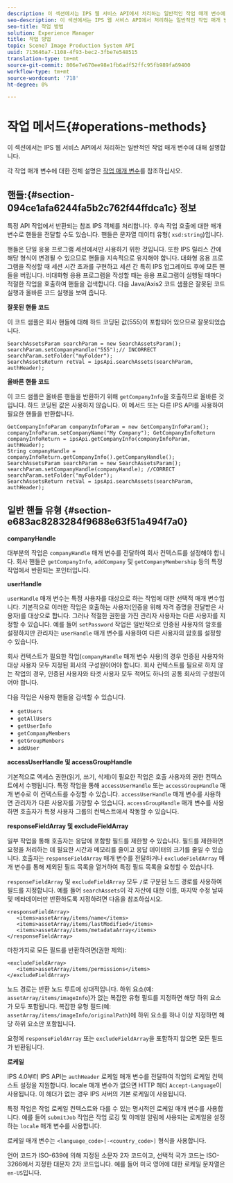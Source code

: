 ```yaml
---
description: 이 섹션에서는 IPS 웹 서비스 API에서 처리하는 일반적인 작업 매개 변수에 대해 설명합니다.
seo-description: 이 섹션에서는 IPS 웹 서비스 API에서 처리하는 일반적인 작업 매개 변수에 대해 설명합니다.
seo-title: 작업 방법
solution: Experience Manager
title: 작업 방법
topic: Scene7 Image Production System API
uuid: 713646a7-1108-4f93-bec2-3fbe7e548515
translation-type: tm+mt
source-git-commit: 806e7e670ee98e1fb6adf52ffc95fb989fa69400
workflow-type: tm+mt
source-wordcount: '718'
ht-degree: 0%

---
```



# 작업 메서드{#operations-methods}

이 섹션에서는 IPS 웹 서비스 API에서 처리하는 일반적인 작업 매개 변수에 대해 설명합니다.

각 작업 매개 변수에 대한 전체 설명은 [작업 매개 변수](/help/aem-ips-api/operations/c-operations-intro/c-methods/c-methods.md)를 참조하십시오.

## 핸들:{#section-094ce1afa6244fa5b2c762f44ffdca1c} 정보

특정 API 작업에서 반환되는 참조 IPS 객체를 처리합니다. 후속 작업 호출에 대한 매개 변수로 핸들을 전달할 수도 있습니다. 핸들은 문자열 데이터 유형( `xsd:string`)입니다.

핸들은 단일 응용 프로그램 세션에서만 사용하기 위한 것입니다. 또한 IPS 릴리스 간에 해당 형식이 변경될 수 있으므로 핸들을 지속적으로 유지해야 합니다. 대화형 응용 프로그램을 작성할 때 세션 시간 초과를 구현하고 세션 간 특히 IPS 업그레이드 후에 모든 핸들을 버립니다. 비대화형 응용 프로그램을 작성할 때는 응용 프로그램이 실행될 때마다 적절한 작업을 호출하여 핸들을 검색합니다. 다음 Java/Axis2 코드 샘플은 잘못된 코드 실행과 올바른 코드 실행을 보여 줍니다.

**잘못된 핸들 코드**

이 코드 샘플은 회사 핸들에 대해 하드 코딩된 값(555)이 포함되어 있으므로 잘못되었습니다.

```
SearchAssetsParam searchParam = new SearchAssetsParam(); searchParam.setCompanyHandle("555");// INCORRECT 
searchParam.setFolder("myFolder"); 
SearchAssetsReturn retVal = ipsApi.searchAssets(searchParam, authHeader);
```

**올바른 핸들 코드**

이 코드 샘플은 올바른 핸들을 반환하기 위해 `getCompanyInfo`을 호출하므로 올바른 것입니다. 하드 코딩된 값은 사용하지 않습니다. 이 메서드 또는 다른 IPS API를 사용하여 필요한 핸들을 반환합니다.

```
GetCompanyInfoParam companyInfoParam = new GetCompanyInfoParam(); 
companyInfoParam.setCompanyName("My Company"); GetCompanyInfoReturn companyInfoReturn = ipsApi.getCompanyInfo(companyInfoParam, authHeader); 
String companyHandle = companyInfoReturn.getCompanyInfo().getCompanyHandle(); 
SearchAssetsParam searchParam = new SearchAssetsParam(); searchParam.setCompanyHandle(companyHandle); //CORRECT 
searchParam.setFolder("myFolder"); 
SearchAssetsReturn retVal = ipsApi.searchAssets(searchParam, authHeader);
```

## 일반 핸들 유형 {#section-e683ac8283284f9688e63f51a494f7a0}

**companyHandle**

대부분의 작업은 `companyHandle` 매개 변수를 전달하여 회사 컨텍스트를 설정해야 합니다. 회사 핸들은 `getCompanyInfo`, `addCompany` 및 `getCompanyMembership` 등의 특정 작업에서 반환되는 포인터입니다.

**userHandle**

`userHandle` 매개 변수는 특정 사용자를 대상으로 하는 작업에 대한 선택적 매개 변수입니다. 기본적으로 이러한 작업은 호출하는 사용자(인증을 위해 자격 증명을 전달받은 사용자)를 대상으로 합니다. 그러나 적절한 권한을 가진 관리자 사용자는 다른 사용자를 지정할 수 있습니다. 예를 들어 `setPassword` 작업은 일반적으로 인증된 사용자의 암호를 설정하지만 관리자는 `userHandle` 매개 변수를 사용하여 다른 사용자의 암호를 설정할 수 있습니다.

회사 컨텍스트가 필요한 작업(`companyHandle` 매개 변수 사용)의 경우 인증된 사용자와 대상 사용자 모두 지정된 회사의 구성원이어야 합니다. 회사 컨텍스트를 필요로 하지 않는 작업의 경우, 인증된 사용자와 타겟 사용자 모두 적어도 하나의 공통 회사의 구성원이어야 합니다.

다음 작업은 사용자 핸들을 검색할 수 있습니다.

* `getUsers`
* `getAllUsers`
* `getUserInfo`
* `getCompanyMembers`
* `getGroupMembers`
* `addUser`

**accessUserHandle 및 accessGroupHandle**

기본적으로 액세스 권한(읽기, 쓰기, 삭제)이 필요한 작업은 호출 사용자의 권한 컨텍스트에서 수행됩니다. 특정 작업을 통해 `accessUserHandle` 또는 `accessGroupHandle` 매개 변수로 이 컨텍스트를 수정할 수 있습니다. `accessUserHandle` 매개 변수를 사용하면 관리자가 다른 사용자를 가장할 수 있습니다. `accessGroupHandle` 매개 변수를 사용하면 호출자가 특정 사용자 그룹의 컨텍스트에서 작동할 수 있습니다.

**responseFieldArray 및 excludeFieldArray**

일부 작업을 통해 호출자는 응답에 포함할 필드를 제한할 수 있습니다. 필드를 제한하면 요청을 처리하는 데 필요한 시간과 메모리를 줄이고 응답 데이터의 크기를 줄일 수 있습니다. 호출자는 `responseFieldArray` 매개 변수를 전달하거나 `excludeFieldArray` 매개 변수를 통해 제외된 필드 목록을 열거하여 특정 필드 목록을 요청할 수 있습니다.

`responseFieldArray` 및 `excludeFieldArray` 모두 `/`로 구분된 노드 경로를 사용하여 필드를 지정합니다. 예를 들어 `searchAssets`이 각 자산에 대한 이름, 마지막 수정 날짜 및 메타데이터만 반환하도록 지정하려면 다음을 참조하십시오.

```
<responseFieldArray> 
   <items>assetArray/items/name</items> 
   <items>assetArray/items/lastModified</items> 
   <items>assetArray/items/metadataArray</items> 
</responseFieldArray>
```

마찬가지로 모든 필드를 반환하려면(권한 제외):

```
<excludeFieldArray> 
   <items>assetArray/items/permissions</items> 
</excludeFieldArray>
```

노드 경로는 반환 노드 루트에 상대적입니다. 하위 요소(예: `assetArray/items/imageInfo`)가 없는 복잡한 유형 필드를 지정하면 해당 하위 요소가 모두 포함됩니다. 복잡한 유형 필드(예: `assetArray/items/imageInfo/originalPath`)에 하위 요소를 하나 이상 지정하면 해당 하위 요소만 포함됩니다.

요청에 `responseFieldArray` 또는 `excludeFieldArray`을 포함하지 않으면 모든 필드가 반환됩니다.

**로케일**

IPS 4.0부터 IPS API는 `authHeader` 로케일 매개 변수를 전달하여 작업의 로케일 컨텍스트 설정을 지원합니다. locale 매개 변수가 없으면 HTTP 헤더 `Accept-Language`이 사용됩니다. 이 헤더가 없는 경우 IPS 서버의 기본 로케일이 사용됩니다.

특정 작업은 작업 로케일 컨텍스트와 다를 수 있는 명시적인 로케일 매개 변수를 사용합니다. 예를 들어 `submitJob` 작업은 작업 로깅 및 이메일 알림에 사용되는 로케일을 설정하는 `locale` 매개 변수를 사용합니다.

로케일 매개 변수는 `<language_code>[-<country_code>]` 형식을 사용합니다.

언어 코드가 ISO-639에 의해 지정된 소문자 2자 코드이고, 선택적 국가 코드는 ISO-3266에서 지정한 대문자 2자 코드입니다. 예를 들어 미국 영어에 대한 로케일 문자열은 `en-US`입니다.
